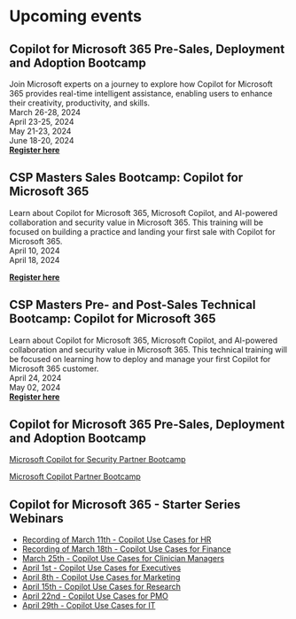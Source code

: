 # Upcoming events

## Copilot for Microsoft 365 Pre-Sales, Deployment and Adoption Bootcamp  
Join Microsoft experts on a journey to explore how Copilot for Microsoft 365 provides real-time intelligent assistance, enabling users to enhance their creativity, productivity, and skills.  
March 26-28, 2024    
April 23-25, 2024  
May 21-23, 2024  
June 18-20, 2024  
[**Register here**](https://vshow.on24.com/vshow/FY24_MWCWeek/registration/23378?partnerref=DP_MW_ORG_NL_MINDG)


## CSP Masters Sales Bootcamp: Copilot for Microsoft 365
Learn about Copilot for Microsoft 365, Microsoft Copilot, and AI-powered collaboration and security value in Microsoft 365. This training will be focused on building a practice and landing your first sale with Copilot for Microsoft 365.   
April 10, 2024  
April 18, 2024  
 
[**Register here**](https://learning.eventbuilder.com/M365CSPMastersBootcamp)

## CSP Masters Pre- and Post-Sales Technical Bootcamp: Copilot for Microsoft 365
Learn about Copilot for Microsoft 365, Microsoft Copilot, and AI-powered collaboration and security value in Microsoft 365. This technical training will be focused on learning how to deploy and manage your first Copilot for Microsoft 365 customer.  
April 24, 2024  
May 02, 2024   
[**Register here**](https://learning.eventbuilder.com/M365CSPMastersBootcamp)

## Copilot for Microsoft 365 Pre-Sales, Deployment and Adoption Bootcamp
[Microsoft Copilot for Security Partner Bootcamp](https://vshow.on24.com/vshow/FY24_SDepth/registration/23173?partnerref=DP_SCI_ORG_NL_MINDG)

[Microsoft Copilot Partner Bootcamp](https://vshow.on24.com/vshow/FY24_SBcamp/registration/23189?partnerref=SEBTCP_ALL_ORG_NL_MINDG)	

## Copilot for Microsoft 365 - Starter Series Webinars

- [Recording of March 11th - Copilot Use Cases for HR](https://techcommunity.microsoft.com/t5/healthcare-and-life-sciences/recording-copilot-use-cases-for-hr-copilot-for-microsoft-365/ba-p/4082061)
- [Recording of March 18th - Copilot Use Cases for Finance](https://techcommunity.microsoft.com/t5/healthcare-and-life-sciences/recording-copilot-use-cases-for-finance-copilot-for-microsoft/ba-p/4089169)
- [March 25th - Copilot Use Cases for Clinician Managers](https://techcommunity.microsoft.com/gxcuf89792/attachments/gxcuf89792/HealthcareAndLifeSciencesBlog/2028/2/Copilot%20Use%20Cases%20for%20Clinician%20Managers%20-%20Copilot%20for%20M365%20-%20Starter%20Series%20.ics)
- [April 1st - Copilot Use Cases for Executives](https://techcommunity.microsoft.com/gxcuf89792/attachments/gxcuf89792/HealthcareAndLifeSciencesBlog/2028/4/Copilot%20Use%20Cases%20for%20Executives%20-%20Copilot%20for%20M365%20-%20Starter%20Series%20.ics)
- [April 8th - Copilot Use Cases for Marketing](https://techcommunity.microsoft.com/gxcuf89792/attachments/gxcuf89792/HealthcareAndLifeSciencesBlog/2028/3/Copilot%20Use%20Cases%20for%20Marketing%20-%20Copilot%20for%20M365%20-%20Starter%20Series%20.ics)
- [April 15th - Copilot Use Cases for Research](https://techcommunity.microsoft.com/gxcuf89792/attachments/gxcuf89792/HealthcareAndLifeSciencesBlog/2027/4/Copilot%20Use%20Cases%20for%20Research%20-%20Copilot%20for%20M365%20-%20Starter%20Series%20.ics)
- [April 22nd - Copilot Use Cases for PMO](https://techcommunity.microsoft.com/gxcuf89792/attachments/gxcuf89792/HealthcareAndLifeSciencesBlog/2027/2/Copilot%20Use%20Cases%20for%20PMO%20-%20Copilot%20for%20M365%20-%20Starter%20Series%20.ics)
- [April 29th - Copilot Use Cases for IT](https://techcommunity.microsoft.com/gxcuf89792/attachments/gxcuf89792/HealthcareAndLifeSciencesBlog/2027/3/Copilot%20Use%20Cases%20for%20IT%20-%20Copilot%20for%20M365%20-%20Starter%20Series%20.ics)

